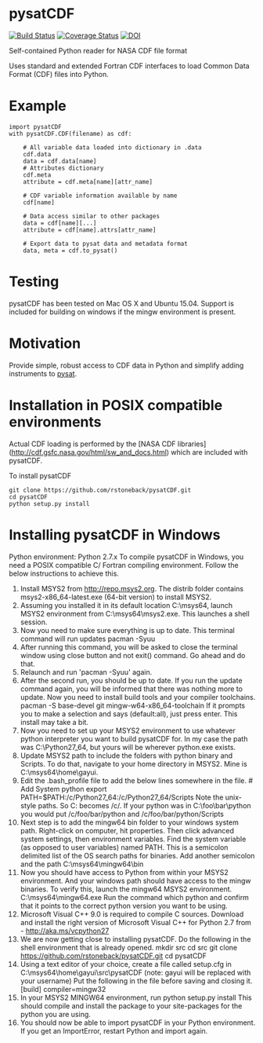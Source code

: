# pysatCDF
[![Build Status](https://travis-ci.org/pysat/pysatCDF.svg?branch=master)](https://travis-ci.org/pysat/pysatCDF)
[![Coverage Status](https://coveralls.io/repos/github/pysat/pysatCDF/badge.svg?branch=master)](https://coveralls.io/github/pysat/pysatCDF?branch=master)
[![DOI](https://zenodo.org/badge/51764432.svg)](https://zenodo.org/badge/latestdoi/51764432)

Self-contained Python reader for NASA CDF file format

Uses standard and extended Fortran CDF interfaces to load Common Data Format (CDF) files into Python.

# Example
```
import pysatCDF
with pysatCDF.CDF(filename) as cdf:

    # All variable data loaded into dictionary in .data
    cdf.data
    data = cdf.data[name]
    # Attributes dictionary
    cdf.meta
    attribute = cdf.meta[name][attr_name]

    # CDF variable information available by name
    cdf[name]

    # Data access similar to other packages
    data = cdf[name][...]
    attribute = cdf[name].attrs[attr_name]

    # Export data to pysat data and metadata format
    data, meta = cdf.to_pysat()
```

# Testing
pysatCDF has been tested on Mac OS X and Ubuntu 15.04. Support is included for building on windows if the mingw environment is present. 

# Motivation
Provide simple, robust access to CDF data in Python and simplify adding instruments to [pysat](https://github.com/rstoneback/pysat).

# Installation in POSIX compatible environments
Actual CDF loading is performed by the [NASA CDF libraries] (http://cdf.gsfc.nasa.gov/html/sw_and_docs.html) 
which are included with pysatCDF.

To install pysatCDF
```
git clone https://github.com/rstoneback/pysatCDF.git
cd pysatCDF
python setup.py install
```

# Installing pysatCDF in Windows

Python environment: Python 2.7.x
To compile pysatCDF in Windows, you need a POSIX compatible C/ Fortran compiling environment. Follow the below instructions to achieve this.

1. Install MSYS2 from http://repo.msys2.org. The distrib folder contains msys2-x86_64-latest.exe (64-bit version) to install MSYS2. 
2. Assuming you installed it in its default location C:\msys64, launch MSYS2 environment from C:\msys64\msys2.exe. This launches a shell session.
3. Now you need to make sure everything is up to date.  This terminal command will run updates
		pacman -Syuu
4. After running this command, you will be asked to close the terminal window using close button and not exit() command. Go ahead and do that.
5. Relaunch and run 'pacman -Syuu' again.
6. After the second run, you should be up to date. If you run the update command again, you will be informed that there was nothing more to update. Now you need to install build tools and your compiler toolchains.
		pacman -S base-devel git mingw-w64-x86_64-toolchain
If it prompts you to make a selection and says (default:all), just press enter.  This install may take a bit.
7. Now you need to set up your MSYS2 environment to use whatever python interpreter you want to build pysatCDF for. In my case the path was C:\Python27_64, but yours will be wherever python.exe exists.
8. Update MSYS2 path to include the folders with python binary and Scripts. To do that, navigate to your home directory in MSYS2. Mine is C:\msys64\home\gayui.
8. Edit the .bash_profile file to add the below lines somewhere in the file.
		# Add System python
		export PATH=$PATH:/c/Python27_64:/c/Python27_64/Scripts
Note the unix-style paths. So C: becomes /c/. If your python was in C:\foo\bar\python you would put /c/foo/bar/python and /c/foo/bar/python/Scripts
9. Next step is to add the mingw64 bin folder to your windows system path. Right-click on computer, hit properties. Then click advanced system settings, then environment variables. Find the system variable (as opposed to user variables) named PATH. This is a semicolon delimited list of the OS search paths for binaries. Add another semicolon and the path C:\msys64\mingw64\bin
10. Now you should have access to Python from within your MSYS2 environment. And your windows path should have access to the mingw binaries. To verify this, launch the mingw64 MSYS2 environment.
		C:\msys64\mingw64.exe
Run the command
		which python
and confirm that it points to the correct python version you want to be using.
11. Microsoft Visual C++ 9.0 is required to compile C sources. Download and install the right version of Microsoft Visual C++ for Python 2.7 from - 
		http://aka.ms/vcpython27
12. We are now getting close to installing pysatCDF. Do the following in the shell environment that is already opened.
		mkdir src
		cd src
		git clone https://github.com/rstoneback/pysatCDF.git
		cd pysatCDF
13. Using a text editor of your choice, create a file called setup.cfg in
		C:\msys64\home\gayui\src\pysatCDF (note: gayui will be replaced with your username)
Put the following in the file before saving and closing it.
		[build]
		compiler=mingw32
14. In your MSYS2 MINGW64 environment, run
		python setup.py install
This should compile and install the package to your site-packages for the python you are using.
15. You should now be able to import pysatCDF in your Python environment. If you get an ImportError, restart Python and import again.
